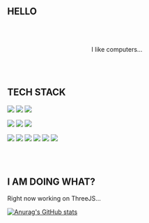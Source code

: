 ## HELLO 
<br></br>
<p align="center"> 
I like computers...
</p>

<br></br>

## TECH STACK
<img src="https://img.shields.io/badge/JavaScript-323330?style=for-the-badge&logo=javascript&logoColor=F7DF1E"></img>
<img src="https://img.shields.io/badge/HTML5-E34F26?style=for-the-badge&logo=html5&logoColor=white"></img>
<img src="https://img.shields.io/badge/CSS3-1572B6?style=for-the-badge&logo=css3&logoColor=white"></img>

<img src="https://img.shields.io/badge/Node.js-339933?style=for-the-badge&logo=nodedotjs&logoColor=white"></img>
<img src="https://img.shields.io/badge/Express.js-000000?style=for-the-badge&logo=express&logoColor=white"></img>
<img src="https://img.shields.io/badge/MongoDB-white?style=for-the-badge&logo=mongodb&logoColor=4EA94B"></img>

<img src="https://img.shields.io/badge/React-20232A?style=for-the-badge&logo=react&logoColor=61DAFB"></img>
<img src="https://img.shields.io/badge/NextJs-black?style=for-the-badge&logo=nextjs&logoColor=white%22"></img>
<img src="https://img.shields.io/badge/Socket.io-010101?&style=for-the-badge&logo=Socket.io&logoColor=white"></img>
<img src="https://img.shields.io/badge/Redux-593D88?style=for-the-badge&logo=redux&logoColor=white"></img>
<img src="https://img.shields.io/badge/Material--UI-0081CB?style=for-the-badge&logo=material-ui&logoColor=white"></img>
<img src="https://img.shields.io/badge/Leaflet-199900?style=for-the-badge&logo=Leaflet&logoColor=white"></img>

<br></br>


## I AM DOING WHAT?
Right now working on ThreeJS... 


[![Anurag's GitHub stats](https://github-readme-stats.vercel.app/api?username=puckfried)](https://github.com/anuraghazra/github-readme-stats)

